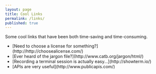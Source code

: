 ```yaml
---
layout: page
title: Cool Links
permalink: /links/
published: true
---
```


Some cool links that have been both time-saving and time-consuming.

<ul>
  <li>[Need to choose a license for something?](http://http://choosealicense.com/)</li>
  <li>[Ever heard of the jargon file?](http://www.catb.org/jargon/html/)</li>
  <li>[Recording a terminal session is actually easy...](http://showterm.io/)</li>
  <li>[APIs are very useful](http://www.publicapis.com/)</li>
<ul>
